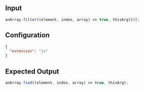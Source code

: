 
## Input
```javascript input
anArray.filter((element, index, array) => true, thisArg)[0];
```

## Configuration
```json configuration
{
  "extension": "js"
}
```

## Expected Output
```javascript expected output
anArray.find((element, index, array) => true, thisArg);
```
